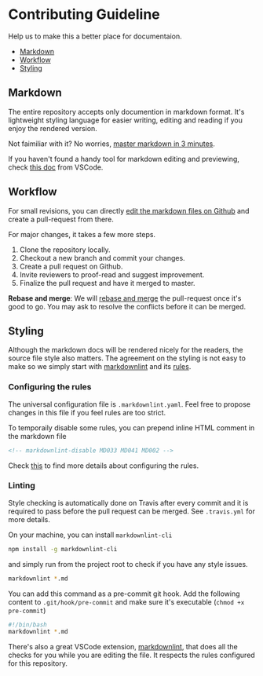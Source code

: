 # Contributing Guideline

Help us to make this a better place for documentaion.

- [Markdown](#markdown)
- [Workflow](#workflow)
- [Styling](#Styling)

## Markdown

The entire repository accepts only documention in markdown format. It's lightweight styling language for easier writing, editing and reading if you enjoy the rendered version.

Not faimiliar with it? No worries, [master markdown in 3 minutes](https://guides.github.com/features/mastering-markdown/).

If you haven't found a handy tool for markdown editing and previewing, check [this doc](https://code.visualstudio.com/docs/languages/markdown) from VSCode.

## Workflow

For small revisions, you can directly [edit the markdown files on Github](https://help.github.com/en/articles/editing-files-in-your-repository) and create a pull-request from there.

For major changes, it takes a few more steps.

1. Clone the repository locally.
2. Checkout a new branch and commit your changes.
3. Create a pull request on Github.
4. Invite reviewers to proof-read and suggest improvement.
5. Finalize the pull request and have it merged to master.

**Rebase and merge**: We will [rebase and merge](https://help.github.com/en/articles/about-pull-request-merges#rebase-and-merge-your-pull-request-commits) the pull-request once it's good to go. You may ask to resolve the conflicts before it can be merged.

## Styling

Although the markdown docs will be rendered nicely for the readers, the source file style also matters. The agreement on the styling is not easy to make so we simply start with [markdownlint](https://github.com/markdownlint/markdownlint) and its [rules](https://github.com/markdownlint/markdownlint/blob/master/docs/RULES.md).

### Configuring the rules

The universal configuration file is `.markdownlint.yaml`. Feel free to propose changes in this file if you feel rules are too strict.

To temporaily disable some rules, you can prepend inline HTML comment in the markdown file

```html
<!-- markdownlint-disable MD033 MD041 MD002 -->
```

Check [this](https://github.com/DavidAnson/markdownlint#optionsconfig) to find more details about configuring the rules.

### Linting

Style checking is automatically done on Travis after every commit and it is required to pass before the pull request can be merged. See `.travis.yml` for more details.

On your machine, you can install `markdownlint-cli`

```bash
npm install -g markdownlint-cli
```

and simply run from the project root to check if you have any style issues.

```bash
markdownlint *.md
```

You can add this command as a pre-commit git hook. Add the following content to `.git/hook/pre-commit` and make sure it's executable (`chmod +x pre-commit`)

```bash
#!/bin/bash
markdownlint *.md
```

There's also a great VSCode extension, [markdownlint](https://marketplace.visualstudio.com/items?itemName=DavidAnson.vscode-markdownlint), that does all the checks for you while you are editing the file. It respects the rules configured for this repository.